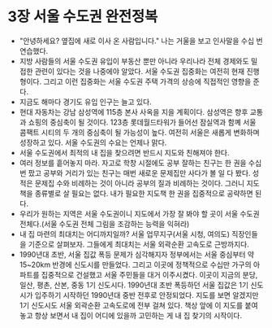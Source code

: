 # 3장 서울 수도권 완전정복

- "안녕하세요? 옆집에 새로 이사 온 사람입니다."
나는 거울을 보고 인사말을 수십 번 연습했다.
- 지방 사람들의 서울 수도권 유입이 부동산 뿐만 아니라 우리나라 전체 경제와도 밀접한 관련이 있다는 것을 나중에야 알았다. 서울 수도권 집중화는 여전히 현재 진행형이다. 그리고 이런 집중화는 서울 수도권 주택 가격의 상승에 직접적인 영향을 준다.
- 지금도 해마다 경기도 유입 인구는 늘고 있다. 
- 현대 자동차는 강남 삼성역에 115층 본사 사옥을 지을 계획이다. 삼성역은 향후 교통과 쇼핑의 중심축이 될 것이다. 123층 롯데월드타워가 들어선 잠실역과 함꼐 서울 콤팩트 시티의 두 개의 중심축이 될 가능성이 높다. 여전히 서울은 새롭게 변화하며 성장하고 있다. 서울 수도권의 수요는 언제나 맑다.
- 서울 수도권에서 최적의  내 집을 찾으려면 반드시 지도와 친해져야 한다.
- 여러 정보를 흩어놓지 마라. 자고로 학창 시절에도 공부 잘하는 친구는 한 권을 수십 번 팠고 공부와 거리가 있는 친구는 매번 새로운 문제집만 사다가 볼 일 다 봤다. 성적은 문제집 수와 비례하는 것이 아니라 공부의 질과 비례하는 것이다. 그러니 지도책을 종류별로 살 필요는 없다. 내가 필요한 지도책 한 권을 집중적으로 공략하면 된다.
- 우리가 원하는 지역은 서울 수도권이니 지도에서 가장 잘 봐야 할 곳이 서울 수도권 전체다.(서울 수도권 전체 그림을 조감하는 능력을 익혀라)
- 내 집 마련의 최대치는 어디까지일까? 서울 업무지구(서울 시청, 여의도) 직장인들을 기준으로 살펴보자. 그들에게 최대치는 서울 외곽순환 고속도로 근방까지다.
- 1990년대 초반, 서울 집값 폭등 문제가 심각해지자 정부에서는 서울 중심부터 약 15~20km 반경에 신도시를 만들었다. 그리고 이곳에 정책적으로 수십만 가구의 아파트를 집중적으로 건설했고 서울 주민들을 대거 이주시켰다.
이곳이 지금의 분당, 일산, 평촌, 산본, 중동 1기 신도시다. 1990년대 초반 폭등하던 서울 집값은 1기 신도시가 입주하기 시작하던 1990년대 중반 전후로 안정되었다. 지도를 보면 알겠지만 1기 신도시도 서울 외곽순환 고속도로에 전부 걸쳐 있다. 책상 앞에 이 지도를 붙여놓고 항상 보면서 내 집이 어디에 있을까 고민하는 게 내 집 찾기의 시작이다.

